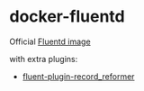 # docker-fluentd 
Official [Fluentd image](https://github.com/fluent/fluentd-docker-image)

with extra plugins:

- [fluent-plugin-record_reformer](https://github.com/sonots/fluent-plugin-record-reformer/blob/master/README.md)
